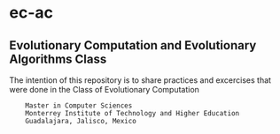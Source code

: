 ec-ac
=====
Evolutionary Computation and Evolutionary Algorithms Class
----------------------------------------------------------

The intention of this repository is to share practices and excercises that were done in the Class of Evolutionary Computation

```
	Master in Computer Sciences
	Monterrey Institute of Technology and Higher Education
	Guadalajara, Jalisco, Mexico
``` 
